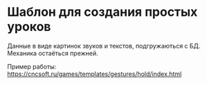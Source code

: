 <h1>Шаблон для создания простых уроков</h1>

Данные в виде картинок звуков и текстов, подгружаються с БД. Механика остаёться прежней.

Пример работы: https://cncsoft.ru/games/templates/gestures/hold/index.html
